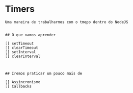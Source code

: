 
# Timers 

    Uma maneira de trabalharmos com o tmepo dentro do NodeJS


    ## O que vamos aprender

    [] setTimeout
    [] clearTimeout
    [] setInterval
    [] clearInterval

    
    
    ## Iremos praticar um pouco mais de 
    
    [] Assíncronismo
    [] Callbacks

    